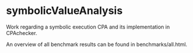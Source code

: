 # symbolicValueAnalysis
Work regarding a symbolic execution CPA and its implementation in CPAchecker.

An overview of all benchmark results can be found in benchmarks/all.html.

